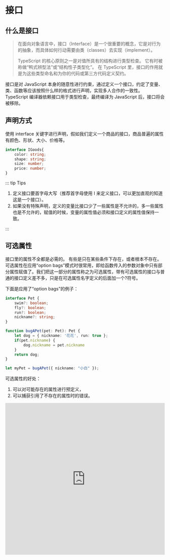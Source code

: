 # 接口

## 什么是接口

> 在面向对象语言中，接口（Interface）是一个很重要的概念，它是对行为的抽象，而具体如何行动需要由类（classes）去实现（implement）。
>
> TypeScript 的核心原则之一是对值所具有的结构进行类型检查。 它有时被称做“鸭式辨型法”或“结构性子类型化”。 在 TypeScript 里，接口的作用就是为这些类型命名和为你的代码或第三方代码定义契约。

接口是对 JavaScript 本身的随意性进行约束，通过定义一个接口，约定了变量、类、函数等应该按照什么样的格式进行声明，实现多人合作的一致性。TypeScript 编译器依赖接口用于类型检查，最终编译为 JavaScript 后，接口将会被移除。

## 声明方式

使用 interface 关键字进行声明，假如我们定义一个商品的接口，商品普遍的属性有颜色、形状、大小、价格等。

```Typescript
interface IGoods{
    color: string;
    shape: string;
    size: number;
    price: number;
}
```

::: tip Tips

1. 定义接口要首字母大写（推荐首字母使用 I 来定义接口，可以更加直观的知道这是一个接口）。
2. 如果没有特殊声明，定义的变量比接口少了一些属性是不允许的，多一些属性也是不允许的，赋值的时候，变量的属性值必须和接口定义的属性值保持一致。

:::

## 可选属性

接口里的属性不全都是必需的。 有些是只在某些条件下存在，或者根本不存在。 可选属性在应用“option bags”模式时很常用，即给函数传入的参数对象中只有部分属性赋值了。我们把这一部分的属性称之为可选属性，带有可选属性的接口与普通的接口定义差不多，只是在可选属性名字定义的后面加一个?符号。

下面是应用了“option bags”的例子：

```TypeScript
interface Pet {
    swim?: boolean;
    fly?: boolean;
    run?: boolean;
    nickname?: string;
}

function bugAPet(pet: Pet): Pet {
    let dog = { nickname: '花花', run: true };
    if(pet.nickname) {
        dog.nickname = pet.nickname
    }
    return dog;
}

let myPet = bugAPet({ nickname: "小白" });

```

可选属性的好处：

1. 可以对可能存在的属性进行预定义，
2. 可以捕获引用了不存在的属性时的错误。

<!-- <iframe height="320" style="width: 100%;" scrolling="no" src="https://stackblitz.com/edit/typescript-rvboxf?embed=1&file=index.ts&theme=dark&view=editor" frameborder="no" loading="lazy" allowtransparency="true" allowfullscreen="true">
</iframe> -->

<iframe height="480" style="width: 100%;" scrolling="no" src="https://www.typescriptlang.org/zh/play?#code/JYOwLgpgTgZghgYwgAgAoTMg3gKGf5AZwHdgBbAfgC5kAjAe3oBsI4QBuPAmJgT2rqMWbTgWRQAriAENmrDl3whgCANYg4ZCAMJgooAOacAvjhwJ6IXXQkGAgukwBeZAAoADhhqOAlN4zITgB82IrILJgAJvQG-s7YyMpqGlo0AOSA5JqA1sppADTiUjR6EhD5tHBQqkWSKMaiBFAYElAgyNFGOMZAA" frameborder="no" loading="lazy" allowtransparency="true" allowfullscreen="true">
</iframe>
